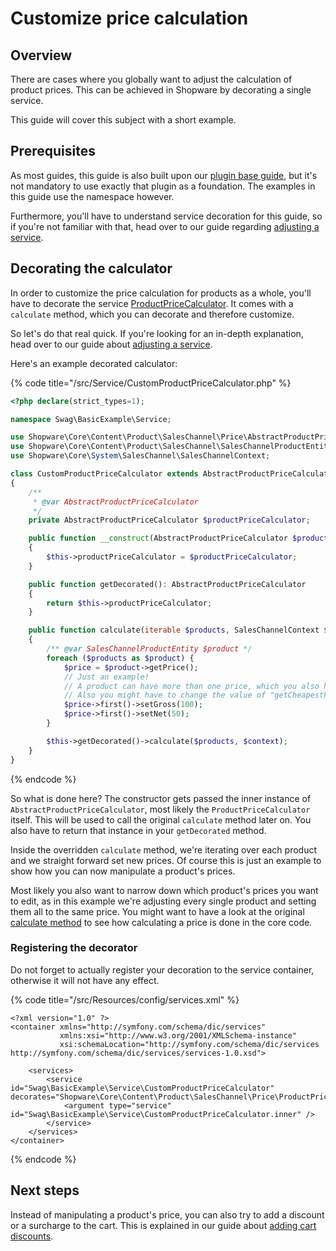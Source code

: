 # Customize price calculation

## Overview

There are cases where you globally want to adjust the calculation of product prices. This can be achieved in Shopware by decorating a single service.

This guide will cover this subject with a short example.

## Prerequisites

As most guides, this guide is also built upon our [plugin base guide](plugin-base-guide.md), but it's not mandatory to use exactly that plugin as a foundation. The examples in this guide use the namespace however.

Furthermore, you'll have to understand service decoration for this guide, so if you're not familiar with that, head over to our guide regarding [adjusting a service](adjusting-service.md).

## Decorating the calculator

In order to customize the price calculation for products as a whole, you'll have to decorate the service [ProductPriceCalculator](https://github.com/shopware/platform/blob/trunk/src/Core/Content/Product/SalesChannel/Price/ProductPriceCalculator.php). It comes with a `calculate` method, which you can decorate and therefore customize.

So let's do that real quick. If you're looking for an in-depth explanation, head over to our guide about [adjusting a service](adjusting-service.md).

Here's an example decorated calculator:

{% code title="<plugin root>/src/Service/CustomProductPriceCalculator.php" %}
```php
<?php declare(strict_types=1);

namespace Swag\BasicExample\Service;

use Shopware\Core\Content\Product\SalesChannel\Price\AbstractProductPriceCalculator;
use Shopware\Core\Content\Product\SalesChannel\SalesChannelProductEntity;
use Shopware\Core\System\SalesChannel\SalesChannelContext;

class CustomProductPriceCalculator extends AbstractProductPriceCalculator
{
    /**
     * @var AbstractProductPriceCalculator
     */
    private AbstractProductPriceCalculator $productPriceCalculator;

    public function __construct(AbstractProductPriceCalculator $productPriceCalculator)
    {
        $this->productPriceCalculator = $productPriceCalculator;
    }

    public function getDecorated(): AbstractProductPriceCalculator
    {
        return $this->productPriceCalculator;
    }

    public function calculate(iterable $products, SalesChannelContext $context): void
    {
        /** @var SalesChannelProductEntity $product */
        foreach ($products as $product) {
            $price = $product->getPrice();
            // Just an example!
            // A product can have more than one price, which you also have to consider.
            // Also you might have to change the value of "getCheapestPrice"!
            $price->first()->setGross(100);
            $price->first()->setNet(50);
        }

        $this->getDecorated()->calculate($products, $context);
    }
}
```
{% endcode %}

So what is done here? The constructor gets passed the inner instance of `AbstractProductPriceCalculator`, most likely the `ProductPriceCalculator` itself. This will be used to call the original `calculate` method later on. You also have to return that instance in your `getDecorated` method.

Inside the overridden `calculate` method, we're iterating over each product and we straight forward set new prices. Of course this is just an example to show how you can now manipulate a product's prices.

Most likely you also want to narrow down which product's prices you want to edit, as in this example we're adjusting every single product and setting them all to the same price. You might want to have a look at the original [calculate method](https://github.com/shopware/platform/blob/trunk/src/Core/Content/Product/SalesChannel/Price/ProductPriceCalculator.php#L45-L58) to see how calculating a price is done in the core code.

### Registering the decorator

Do not forget to actually register your decoration to the service container, otherwise it will not have any effect.

{% code title="<plugin root>/src/Resources/config/services.xml" %}
```markup
<?xml version="1.0" ?>
<container xmlns="http://symfony.com/schema/dic/services"
           xmlns:xsi="http://www.w3.org/2001/XMLSchema-instance"
           xsi:schemaLocation="http://symfony.com/schema/dic/services http://symfony.com/schema/dic/services/services-1.0.xsd">

    <services>
        <service id="Swag\BasicExample\Service\CustomProductPriceCalculator" decorates="Shopware\Core\Content\Product\SalesChannel\Price\ProductPriceCalculator">
            <argument type="service" id="Swag\BasicExample\Service\CustomProductPriceCalculator.inner" />
        </service>
    </services>
</container>
```
{% endcode %}

## Next steps

Instead of manipulating a product's price, you can also try to add a discount or a surcharge to the cart. This is explained in our guide about [adding cart discounts](add-cart-discounts.md).

